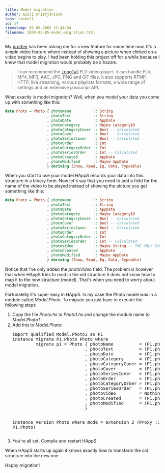 ```yaml
---
title: Model migration
author: Gísli Kristjánsson
tags: haskell
id: 17
timestamp: 05.05.2009 21:44:04
filename: 2009-05-05-model-migration.html
---
```


<p>My <a href="http://baldurkristjans.is">brother</a> has been asking me for a new feature for some time now. It's a simple video feature where instead of showing a picture when clicked on a video begins to play. I had been holding this project off for a while because I knew that model migration would probably be a hazzle.</p>
<blockquote>
<p>I can recommend the <a href="http://www.longtailvideo.com/">LongTail</a> FLV video player. It can handle FLV, MP4, MP3, AAC, JPG, PNG and GIF files. It also supports RTMP, HTTP, live streaming, various playlists formats, a wide range of settings and an extensive javascript API.</p>
</blockquote>
<p>What exactly is model migration? Well, when you model your data you come up with something like this:</p>

~~~ haskell
data Photo = Photo { photoName          :: String
                   , photoText          :: String
                   , photoDate          :: AppDate
                   , photoCategory      :: Maybe CategoryID
                   , photoCategoryCover :: Bool -- Calculated
                   , photoCover         :: Bool -- Calculated
                   , photoSeriesCover   :: Bool -- Calculated
                   , photoOrder         :: Int
                   , photoCategoryOrder :: Int
                   , photoSeriesOrder   :: Int -- Calculated
                   , photoCreated       :: AppDate
                   , photoModified      :: Maybe AppDate
                   } deriving (Show, Read, Eq, Data, Typeable)
~~~

<p>When you start to use your model HAppS records your data into this structure in a binary form. Now let's say that you need to add a field for the name of the video to be played instead of showing the picture you get something like this:</p>

~~~ haskell
data Photo = Photo { photoName          :: String
                   , photoText          :: String
                   , photoDate          :: AppDate
                   , photoCategory      :: Maybe CategoryID
                   , photoCategoryCover :: Bool -- Calculated
                   , photoCover         :: Bool -- Calculated
                   , photoSeriesCover   :: Bool -- Calculated
                   , photoOrder         :: Int
                   , photoCategoryOrder :: Int
                   , photoSeriesOrder   :: Int -- Calculated
                   , photoVideo         :: Maybe String -- THE ONLY DIFFERENCE!
                   , photoCreated       :: AppDate
                   , photoModified      :: Maybe AppDate
                   } deriving (Show, Read, Eq, Data, Typeable)
~~~

<p>Notice that I've only added the <em>photoVideo</em> field. The problem is however that when HAppS tries to read in the old structure it does not know how to map it to the new structure (model). That's when you need to worry about model migration.</p>
<p>Fortunatelly it's super easy in HAppS. In my case the Photo model was in a module called <em>Model.Photo</em>. To migrate you just have to execute the following steps</p>
<ol>
<li>Copy the file <em>Photo.hs</em> to <em>Photo1.hs</em> and change the module name to <em>Model.Photo1</em></li>
<li>Add this to <em>Model.Photo</em>:<br />
<pre>
import qualified Model.Photo1 as P1
instance Migrate P1.Photo Photo where
         migrate p1 = Photo { photoName          = (P1.photoName p1)
                            , photoText          = (P1.photoText p1)
                            , photoDate          = (P1.photoDate p1)
                            , photoCategory      = (P1.photoCategory p1)
                            , photoCategoryCover = (P1.photoCategoryCover p1)
                            , photoCover         = (P1.photoCover p1)
                            , photoSeriesCover   = (P1.photoSeriesCover p1)
                            , photoOrder         = (P1.photoOrder p1)
                            , photoCategoryOrder = (P1.photoCategoryOrder p1)
                            , photoSeriesOrder   = (P1.photoSeriesOrder p1)
                            , photoVideo         = Nothing
                            , photoCreated       = (P1.photoCreated p1)
                            , photoModified      = (P1.photoModified p1)
                            } 

instance Version Photo where
         mode = extension 2 (Proxy :: Proxy P1.Photo)
</pre>

</li>
<li>You're all set. Compile and restart HAppS.</li>
</ol>
<p>When HAppS starts up again it knows exactly how to transform the old structure into the new one.</p>
<p>Happy migration!</p>



